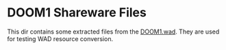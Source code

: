 DOOM1 Shareware Files
=====================

This dir contains some extracted files from the [DOOM1.wad](../DOOM1.wad).
They are used for testing WAD resource conversion.
